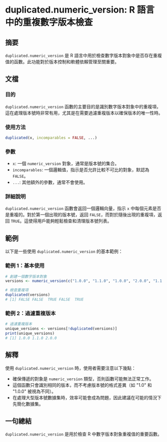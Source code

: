 <!--
Meta Description: # duplicated.numeric_version: R 語言中的重複數字版本檢查 ## 摘要 `duplicated.numeric_version` 是 R 語言中用於檢查數字版本對象中是否存在重複值的函數。此功能對於版本控制和軟體依賴管理至關重要。 ## 文檔 ### 目的 `dupli...
Meta Keywords: duplicated, numeric_version, false, versions, true
-->

# duplicated.numeric_version: R 語言中的重複數字版本檢查

## 摘要
`duplicated.numeric_version` 是 R 語言中用於檢查數字版本對象中是否存在重複值的函數。此功能對於版本控制和軟體依賴管理至關重要。

## 文檔
### 目的
`duplicated.numeric_version` 函數的主要目的是識別數字版本對象中的重複項，這在處理版本號時非常有用，尤其是在需要過濾重複版本以確保版本的唯一性時。

### 使用方法
```R
duplicated(x, incomparables = FALSE, ...)
```

### 參數
- `x`: 一個 `numeric_version` 對象，通常是版本號的集合。
- `incomparables`: 一個邏輯值，指示是否允許比較不可比的對象，默認為 `FALSE`。
- `...`: 其他額外的參數，通常不會使用。

### 詳細說明
`duplicated.numeric_version` 函數會返回一個邏輯向量，指示 `x` 中每個元素是否是重複的。對於第一個出現的版本號，返回 `FALSE`，而對於隨後出現的重複項，返回 `TRUE`。這使得用戶能夠輕鬆檢查和清理版本號列表。

## 範例
以下是一些使用 `duplicated.numeric_version` 的基本範例：

### 範例 1：基本使用
```R
# 創建一個數字版本對象
versions <- numeric_version(c("1.0.0", "1.1.0", "1.0.0", "2.0.0", "1.1.0"))

# 檢查重複項
duplicated(versions)
# [1] FALSE FALSE  TRUE FALSE  TRUE
```

### 範例 2：過濾重複版本
```R
# 過濾重複版本
unique_versions <- versions[!duplicated(versions)]
print(unique_versions)
# [1] 1.0.0 1.1.0 2.0.0
```

## 解釋
使用 `duplicated.numeric_version` 時，使用者需要注意以下幾點：
- 確保傳遞的對象是 `numeric_version` 類型，否則函數可能無法正常工作。
- 這個函數只會識別相同的版本，而不考慮版本號的格式差異（如 "1.0" 和 "1.0.0" 被視為不同）。
- 在處理大型版本號數據集時，效率可能會成為問題，因此建議在可能的情況下先簡化數據集。

## 一句總結
`duplicated.numeric_version` 是用於檢查 R 中數字版本對象重複值的重要函數。